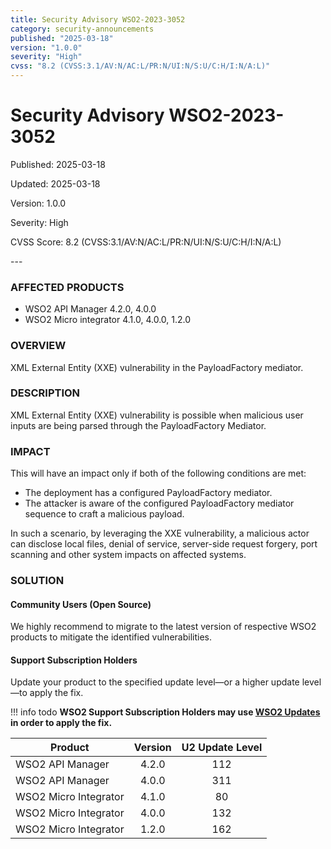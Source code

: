 ```yaml
---
title: Security Advisory WSO2-2023-3052
category: security-announcements
published: "2025-03-18"
version: "1.0.0"
severity: "High"
cvss: "8.2 (CVSS:3.1/AV:N/AC:L/PR:N/UI:N/S:U/C:H/I:N/A:L)"
---
```


# Security Advisory WSO2-2023-3052

<p class="doc-info">Published: 2025-03-18</p>
<p class="doc-info">Updated: 2025-03-18</p>
<p class="doc-info">Version: 1.0.0</p>
<p class="doc-info">Severity: High</p>
<p class="doc-info">CVSS Score: 8.2 (CVSS:3.1/AV:N/AC:L/PR:N/UI:N/S:U/C:H/I:N/A:L)</p>
---

### AFFECTED PRODUCTS
* WSO2 API Manager 4.2.0, 4.0.0
* WSO2 Micro integrator 4.1.0, 4.0.0, 1.2.0


### OVERVIEW
XML External Entity (XXE) vulnerability in the PayloadFactory mediator.


### DESCRIPTION
XML External Entity (XXE) vulnerability is possible when malicious user inputs are being parsed through the PayloadFactory Mediator.


### IMPACT
This will have an impact only if both of the following conditions are met:

* The deployment has a configured PayloadFactory mediator.  
* The attacker is aware of the configured PayloadFactory mediator sequence to craft a malicious payload.

In such a scenario, by leveraging the XXE vulnerability, a malicious actor can disclose local files, denial of service, server-side request forgery, port scanning and other system impacts on affected systems.


### SOLUTION

#### Community Users (Open Source)
We highly recommend to migrate to the latest version of respective WSO2 products to mitigate the identified vulnerabilities.


#### Support Subscription Holders

Update your product to the specified update level—or a higher update level—to apply the fix.

!!! info todo
    **WSO2 Support Subscription Holders may use [WSO2 Updates](https://wso2.com/updates/) in order to apply the fix.**

| Product               | Version | U2 Update Level |
| --------------------- | :-----: | :-------------: |
| WSO2 API Manager      |  4.2.0  |       112       |
| WSO2 API Manager      |  4.0.0  |       311       |
| WSO2 Micro Integrator |  4.1.0  |       80        |
| WSO2 Micro Integrator |  4.0.0  |       132       |
| WSO2 Micro Integrator |  1.2.0  |       162       |

